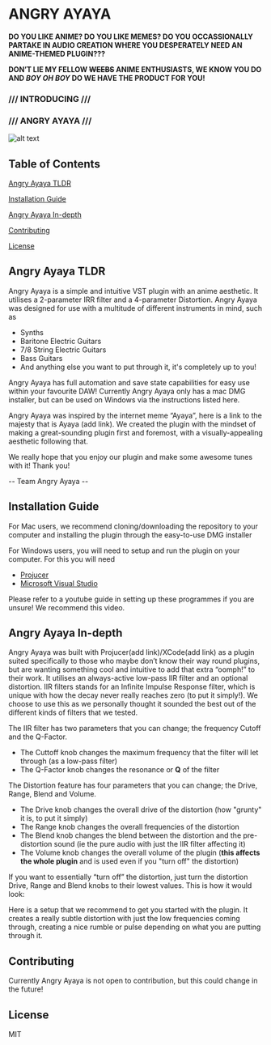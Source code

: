 # ANGRY AYAYA

**DO YOU LIKE ANIME? DO YOU LIKE MEMES? DO YOU OCCASSIONALLY PARTAKE IN AUDIO CREATION WHERE YOU DESPERATELY NEED AN ANIME-THEMED PLUGIN???** 

**DON’T LIE MY FELLOW ~~WEEBS~~ ANIME ENTHUSIASTS, WE KNOW YOU DO AND _BOY OH BOY_ DO WE HAVE THE PRODUCT FOR YOU!**

### /// INTRODUCING ///
### /// ANGRY AYAYA ///

![alt text](https://i.imgur.com/BVEH52G.png "Ayaya")

## Table of Contents  
[Angry Ayaya TLDR](#angryayayatldr)

[Installation Guide](#installation-guide)

[Angry Ayaya In-depth](#angry-ayaya-in-depth)

[Contributing](#contributing)

[License](#license)

<a name="angryayayatldr"/>
<a name="installationguide"/>
<a name="angryayayaindepth"/>

## Angry Ayaya TLDR

Angry Ayaya is a simple and intuitive VST plugin with an anime aesthetic. It utilises a 2-parameter IRR filter and a 4-parameter Distortion. Angry Ayaya was designed for use with a multitude of different instruments in mind, such as
* Synths
* Baritone Electric Guitars
* 7/8 String Electric Guitars
* Bass Guitars
* And anything else you want to put through it, it's completely up to you!

Angry Ayaya has full automation and save state capabilities for easy use within your favourite DAW! Currently Angry Ayaya only has a mac DMG installer, but can be used on Windows via the instructions listed here.

Angry Ayaya was inspired by the internet meme “Ayaya”, here is a link to the majesty that is Ayaya (add link). We created the plugin with the mindset of making a great-sounding plugin first and foremost, with a visually-appealing aesthetic following that. 

We really hope that you enjoy our plugin and make some awesome tunes with it!
Thank you!

-- Team Angry Ayaya --

## Installation Guide

For Mac users, we recommend cloning/downloading the repository to your computer and installing the plugin through the easy-to-use DMG installer

For Windows users, you will need to setup and run the plugin on your computer. For this you will need
* [Projucer](https://juce.com/ "https://juce.com/")
* [Microsoft Visual Studio](https://visualstudio.microsoft.com/ "https://visualstudio.microsoft.com/")

Please refer to a youtube guide in setting up these programmes if you are unsure! We recommend this video.

## Angry Ayaya In-depth

Angry Ayaya was built with Projucer(add link)/XCode(add link) as a plugin suited specifically to those who maybe don’t know their way round plugins, but are wanting something cool and intuitive to add that extra “oomph!” to their work. It utilises an always-active low-pass IIR filter and an optional distortion. IIR filters stands for an Infinite Impulse Response filter, which is unique with how the decay never really reaches zero (to put it simply!). We choose to use this as we personally thought it sounded the best out of the different kinds of filters that we tested. 

The IIR filter has two parameters that you can change; the frequency Cutoff and the Q-Factor. 
* The Cuttoff knob changes the maximum frequency that the filter will let through (as a low-pass filter)
* The Q-Factor knob changes the resonance or **Q** of the filter

The Distortion feature has four parameters that you can change; the Drive, Range, Blend and Volume. 
* The Drive knob changes the overall drive of the distortion (how "grunty" it is, to put it simply)
* The Range knob changes the overall frequencies of the distortion
* The Blend knob changes the blend between the distortion and the pre-distortion sound (ie the pure audio with just the IIR filter affecting it)
* The Volume knob changes the overall volume of the plugin (**this affects the whole plugin** and is used even if you "turn off" the distortion)

If you want to essentially “turn off” the distortion, just turn the distortion Drive, Range and Blend knobs to their lowest values. This is how it would look:

Here is a setup that we recommend to get you started with the plugin. It creates a really subtle distortion with just the low frequencies coming through, creating a nice rumble or pulse depending on what you are putting through it.

## Contributing

Currently Angry Ayaya is not open to contribution, but this could change in the future!

## License

MIT
